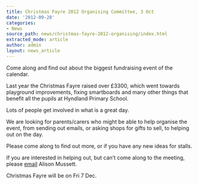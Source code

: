 ```yaml
---
title: Christmas Fayre 2012 Organising Committee, 3 Oct
date: '2012-09-28'
categories:
- News
source_path: news/christmas-fayre-2012-organising/index.html
extracted_mode: article
author: admin
layout: news_article
---
```

Come along and find out about the biggest fundraising event of the calendar.

Last year the&nbsp;Christmas&nbsp;Fayre raised over £3300, which went towards playground improvements, fixing smartboards and many other things that benefit all the pupils at Hyndland Primary School.

Lots of people get involved in what is a great day.

We are looking for parents/carers who might be able to help organise the event, from sending out emails, or asking shops for gifts to sell, to helping out on the day.

Please come along to find out more, or if you have any new ideas for stalls.

If you are interested in helping out, but can’t come along to the meeting, please [email](mailto:alison.mussett@btinternet.com)&nbsp;Alison Mussett.

Christmas&nbsp;Fayre will be on Fri 7 Dec.

